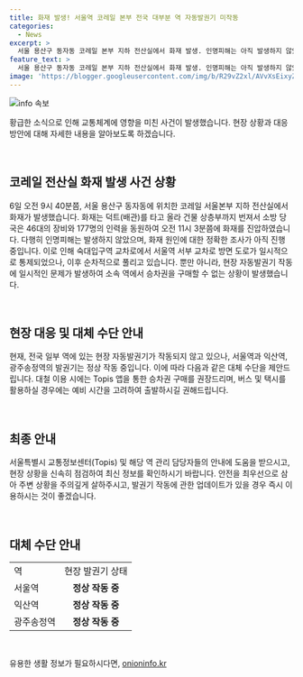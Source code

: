 ```yaml
---
title: 화재 발생! 서울역 코레일 본부 전국 대부분 역 자동발권기 미작동
categories:
  - News
excerpt: >
  서울 용산구 동자동 코레일 본부 지하 전산실에서 화재 발생. 인명피해는 아직 발생하지 않았으며, 소방당국이 화재를 진압 중. 화재로 인해 숙대입구역 교차로에서 서울역 서부 교차로 방면 도로 통제되었으나 순차적으로 풀리고 있음. 화재 원인은 조사 중. 현장 자동발권기 작동 중지로 승차권 발매 차질 발생, 코레일톡 앱 이용 권장.
feature_text: >
  서울 용산구 동자동 코레일 본부 지하 전산실에서 화재 발생. 인명피해는 아직 발생하지 않았으며, 소방당국이 화재를 진압 중. 화재로 인해 숙대입구역 교차로에서 서울역 서부 교차로 방면 도로 통제되었으나 순차적으로 풀리고 있음. 화재 원인은 조사 중. 현장 자동발권기 작동 중지로 승차권 발매 차질 발생, 코레일톡 앱 이용 권장.
image: 'https://blogger.googleusercontent.com/img/b/R29vZ2xl/AVvXsEixyZcFfHzMRdzZMjFBmAUKJYCLCGyLL1o632UiGVXcaFdKo_bkvkuCioo0uUKlGfBVcT3P84aROyZIXSBEx3Aw5nCQ3pTgDom1WDC4m8eifvWiAmWEEVb4x6G_l8C0QH225ldMjyaFvpxGEBGNO37VmDTDMHGhJPq73UglMfDca1-0aw/s1600/blogspot.png'
---
```


<p><img src="https://blogger.googleusercontent.com/img/b/R29vZ2xl/AVvXsEixyZcFfHzMRdzZMjFBmAUKJYCLCGyLL1o632UiGVXcaFdKo_bkvkuCioo0uUKlGfBVcT3P84aROyZIXSBEx3Aw5nCQ3pTgDom1WDC4m8eifvWiAmWEEVb4x6G_l8C0QH225ldMjyaFvpxGEBGNO37VmDTDMHGhJPq73UglMfDca1-0aw/s1600/blogspot.png" alt="info 속보" /></p>

<p>황급한 소식으로 인해 교통체계에 영향을 미친 사건이 발생했습니다. 현장 상황과 대응 방안에 대해 자세한 내용을 알아보도록 하겠습니다.</p>

<p data-ke-size="size16">&nbsp;</p>

<h2 data-ke-size="size26">코레일 전산실 화재 발생 사건 상황</h2>

<p data-ke-size="size16">6일 오전 9시 40분쯤, 서울 용산구 동자동에 위치한 코레일 서울본부 지하 전산실에서 화재가 발생했습니다. 화재는 덕트(배관)를 타고 올라 건물 상층부까지 번져서 소방 당국은 46대의 장비와 177명의 인력을 동원하여 오전 11시 3분쯤에 화재를 진압하였습니다. 다행히 인명피해는 발생하지 않았으며, 화재 원인에 대한 정확한 조사가 아직 진행 중입니다. 이로 인해 숙대입구역 교차로에서 서울역 서부 교차로 방면 도로가 일시적으로 통제되었으나, 이후 순차적으로 풀리고 있습니다. 뿐만 아니라, 현장 자동발권기 작동에 일시적인 문제가 발생하여 소속 역에서 승차권을 구매할 수 없는 상황이 발생했습니다.</p>

<p data-ke-size="size16">&nbsp;</p>

<h2 data-ke-size="size26">현장 대응 및 대체 수단 안내</h2>

<p data-ke-size="size16">현재, 전국 일부 역에 있는 현장 자동발권기가 작동되지 않고 있으나, 서울역과 익산역, 광주송정역의 발권기는 정상 작동 중입니다. 이에 따라 다음과 같은 대체 수단을 제안드립니다. 대철 이용 시에는 Topis 앱을 통한 승차권 구매를 권장드리며, 버스 및 택시를 활용하실 경우에는 예비 시간을 고려하여 출발하시길 권해드립니다.</p>

<p data-ke-size="size16">&nbsp;</p>

<h2 data-ke-size="size26">최종 안내</h2>

<p data-ke-size="size16">서울특별시 교통정보센터(Topis) 및 해당 역 관리 담당자들의 안내에 도움을 받으시고, 현장 상황을 신속히 점검하여 최신 정보를 확인하시기 바랍니다. 안전을 최우선으로 삼아 주변 상황을 주의깊게 살하주시고, 발권기 작동에 관한 업데이트가 있을 경우 즉시 이용하시는 것이 좋겠습니다.</p>

<p data-ke-size="size16">&nbsp;</p>

<h2 data-ke-size="size26">대체 수단 안내</h2>

<table>
<tbody>
<tr>
<td>역</td>
<td>현장 발권기 상태</td>
</tr>
<tr>
<td>서울역</td>
<td style="text-align: center; height: 17px;"><b>정상 작동 중</b></td>
</tr>
<tr>
<td>익산역</td>
<td style="text-align: center; height: 17px;"><b>정상 작동 중</b></td>
</tr>
<tr>
<td>광주송정역</td>
<td style="text-align: center; height: 17px;"><b>정상 작동 중</b></td>
</tr>
</tbody>
</table>

<p data-ke-size="size16">&nbsp;</p>
유용한 생활 정보가 필요하시다면, <a href="https://onioninfo.kr" rel="dofollow">onioninfo.kr</a>


